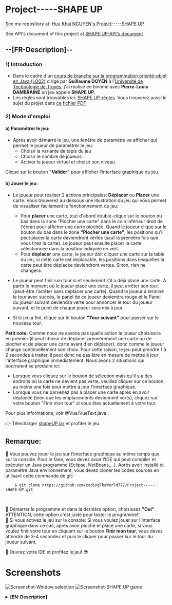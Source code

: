 # Project-----SHAPE UP

See my repository at: [Huu Khai NGUYEN's Project-----SHAPE UP](https://github.com/codingTheWorld777/Project-----SHAPE-UP)

See API's document of this project at [SHAPE UP-API's document](https://codingtheworld777.github.io/shapeUP_doc)

## --[FR-Description]--
### 1) Introduction
- Dans le cadre d'un [cours de branche sur la programmation orienté-objet en Java (LO02)](https://moodle.utt.fr/course/search.php?search=lo02) dirigé par **Guillaume DOYEN** à l'[Université de Technologie de Troyes](https://www.utt.fr), j'ai réalisé en binôme avec **Pierre-Louis DAMBRAINE** un jeu appelé **SHAPE UP**. 
- Les règles sont trouvables ici: [SHAPE UP-règles](http://goodlittlegames.co.uk/games/06-shape-up.html). Vous trouverez aussi le sujet du projet dans [ce fichier PDF](https://drive.google.com/file/d/17WGosj8FP4sdRPv63xDq2uAtEYblv05q/view?usp=sharing)

### 2) Mode d'emploi

#### a) Paramétrer le jeu: 
- Après avoir démarré le jeu, une fenêtre de paramètre va afficher qui permet le joueur de paramétrer le jeu: 
	+ Choisir la variante de tapis du jeu
	+ Choisir le nombre de joueurs
	+ Activer le joueur virtuel et choisir son niveau
	
Clique sur le bouton **"Valider"** pour afficher l'interface graphique du jeu.

#### b) Jouer le jeu:    
- Le joueur peut réaliser 2 actions principales: **Déplacer** ou **Placer** une carte. Vous trouverez au dessous une illustration du jeu qui vous permet de visualiser facilement le fonctionnement du jeu:
	+ Pour **placer** une carte, tout d'abord double-clique sur le bouton du bas dans la zone "Piocher une carte" dans le coin inférieur droit de l'écran pour afficher une carte piochée. Quand le joueur clique sur le bouton du bas dans le zone **"Piocher une carte"**, les positions qu'il peut placer la carte deviendront vertes (sauf la première fois que vous tirez la carte). Le joueur peut ensuite placer la carte sélectionnée dans la position indiquée en vert.
	+ Pour **déplacer** une carte, le joueur doit cliquer une carte sur la table du jeu, si cette carte est deplacable, les positions dans lesquelles la carte peut être déplacée deviendront vertes. Sinon, rien ne changera. 
    
- Le joueur peut finir son tour si et seulement s'il a déjà placé une carte. A partir le moment où le joueur placé une carte, il peut arrêter son tour. (peut-être l'arrêter sans déplacer une carte). Quand le joueur a terminé le tour avec succès, le panel de ce joueur deviendra rouge et le Panel du joueur suivant deviendra verte pour annoncer le tour du joueur suivant, et le point de chaque joueur sera mis à jour.

- Si le jeu a fini, clique sur le bouton **"Tour suivant"** pour passer sur le nouveau tour.
	
**Petit note:** </u> Comme nous ne savons pas quelle action le joueur choisissira en premier (il peut choisir de déplacer premièrement une carte ou de piocher et de placer une carte avant d'en déplacer), donc comme le joueur change continuellement son choix. Pour cette raison, le jeu peut prendre 1 à 2 secondes à traiter, il peut donc ne pas être en mesure de mettre à jour l'interface graphique immédiatement. Nous avons 2 situations qui pourraient se produire ici:
- Lorsque vous cliquez sur le bouton de sélection mais qu'il y a des endroits où la carte ne devient pas verte, veuillez cliquer sur ce bouton au moins une fois pour mettre à jour l'interface graphique.
- Lorsque vous ne parvenez pas à placer une carte après en avoir déplacée (bien que les emplacements deviennent verts), cliquez sur votre bouton "Finir mon tour" si vous êtes actuellement à votre tour.

Pour plus informations, voir @Vue/VueText.java .

👉 Télecharger [shapeUP.jar](https://github.com/codingTheWorld777/Project-----SHAPE-UP/blob/main/shapeUP.jar) et profiter le jeu.

<h2>Remarque:</h2> 
📛 Vous pouvez jouer le jeu sur l'interface graphique au même temps que sur la console. Pour le faire, vous devez avoir l'IDE qui peut compiler et exécuter un Java programme (Eclipse, NetBeans,...). Après avoir installé et paramétré Java environnement, vous devez cloner les codes sources en utilisant cette commande de git: </br>
		
		$ git clone https://github.com/codingTheWorld777/Project-----SHAPE-UP.git
		
</br>

📛 Démarrer le programme et dans la dernière option, choisissez **"Oui"**. ATTENTION, cette option c'est juste pour tester le programme!! </br>
📛 Si vous activez le jeu sur la console: Si vous voulez jouer sur l'interface graphique dans ce cas, après avoir pioché et placé une carte, si vous voulez finir votre tour en cliquant sur le bouton **Finir mon tour**, vous devez attendre de 3-4 secondes et puis le cliquer pour passer sur le tour du joueur suivant.

🤘 Ouvrez votre IDE et profitez le jeu! 😎

# Screenshots
![Screenshot-Window selection](https://i.imgur.com/VIdFaqf.png)
![Screenshot-SHAPE UP game](https://i.imgur.com/l30nW2g.png)

<details><summary><b>[EN-Description]</b></summary>
<p>

## --[EN-Description]--
### 1) Introduction
- As part of a [branch course of Oriented-Object Programming in java (LO02)](https://moodle.utt.fr/course/search.php?search=lo02) directed by **Guillaume DOYEN** at the [University of Technology of Troyes](https://www.utt.fr),
I realized in pairs with my friend **Pierre-Louis DAMBRAINE** a game called **SHAPE UP**.
- The rules of game can be found here: [SHAPE UP-rules](http://goodlittlegames.co.uk/games/06-shape-up.html). You will also find the subject of the project in [this PDF file](https://drive.google.com/file/d/17WGosj8FP4sdRPv63xDq2uAtEYblv05q/view?usp=sharing)

### 2) User manual 
#### a) Parameter the game

#### b) Play game on GUI
- The player can perform 2 main actions: **Move** or **Place** a card. Above is an illustration of the game that allows you to easily see how the game works:
	+ To **place a card**, first double-click the bottom button in the **"Draw Card"** area in the lower right corner of the screen to display a drawn card. When the player clicks the bottom button in the **“Draw a card”** area, the positions that the player can place the card will turn green (except the first time you draw the card). The player can then place the selected card in the position indicated in green.
	+ To **move a card**, the player must click a card on the game table, if this card is movable, the positions in which the card can be moved will turn green. Otherwise, nothing will change.
	
- The player can end his turn if and only if he has already placed a card. From the moment the player places a card, he can stop his turn. (maybe stop it without moving a card). When the player has successfully completed his turn, that player's panel will turn red and the next player's panel will turn green to announce the next player's turn, and each player's point will be updated.

If the game is over, click on the "Next round" button to move on to the new round.

**Small note**: As we do not know which action the player will choose first (he can choose to move a card first or to draw and place a card first), so as the player continually changes his choice. Because of this, the game may take 1-2 seconds to process, so it may not be able to update the GUI immediately. We have 2 situations that could occur here:
- When you click the select button in the **"Draw Card"** area but there are maybe some places where the possible position(s) does not turn green, please click this button at least once to update the GUI.
- When you are unable to place a card after moving one (although the spaces turn green), click your **"End my turn"** button if you are currently on your turn.

👉 Download [shapeUP.jar](https://github.com/codingTheWorld777/Project-----SHAPE-UP/blob/main/shapeUP.jar) and enjoy the game

<h2>Remark:</h2> 
📛 You can play this game in the GUI at the same time in the console. To do it, firstly you need an IDE that can compile and run a Java program. After installing the IDE and its environment, to play this game, you need to clone the source codes from my repository into one of your folder's directory: </br>
		
		$ git clone https://github.com/codingTheWorld777/Project-----SHAPE-UP.git
		
</br>

📛 Start the program and in the last option, choose **"Yes"**. BE CAREFUL, this option is just to test the program !! </br>
📛 If you activate the game on the console: If you want to play on the graphical interface in this case, after drawing and placing a card, if you want to end your turn by clicking on the ** End my turn ** button, you have to wait 3-4 seconds and then click it to move on to the next player's turn.

For more informations, see @Vue/VueText .

🤘 Open your IDE and enjoy the game! 😎
</p>
</details>
